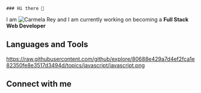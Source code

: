                                                                         ### Hi there 👋 


 I am ![Carmela Rey](https://github.com/Cdrcar/Portfolio-CarmelaRey) and I am currently working on becoming a **Full Stack Web Developer**
 
 ## Languages and Tools
 
 https://raw.githubusercontent.com/github/explore/80688e429a7d4ef2fca1e82350fe8e3517d3494d/topics/javascript/javascript.png
 
 ## Connect with me
 
 
 
<!--
**Cdrcar/Cdrcar** is a ✨ _special_ ✨ repository because its `README.md` (this file) appears on your GitHub profile.

Here are some ideas to get you started:

- 🔭 I’m currently working on ...
- 🌱 I’m currently learning ...
- 👯 I’m looking to collaborate on ...
- 🤔 I’m looking for help with ...
- 💬 Ask me about ...
- 📫 How to reach me: ...
- 😄 Pronouns: ...
- ⚡ Fun fact: ...
-->
